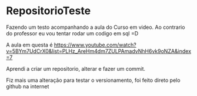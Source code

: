 # RepositorioTeste
 Fazendo um testo acompanhando a aula do Curso em video.
 Ao contrario do professor eu vou tentar rodar um codigo em sql =D

 A aula em questa é https://www.youtube.com/watch?v=5BYm7UdCrX0&list=PLHz_AreHm4dm7ZULPAmadvNhH6vk9oNZA&index=7

 Aprendi a criar um repositorio, alterar e fazer um commit.


Fiz mais uma alteração para testar o versionamento, foi feito direto pelo github na internet
